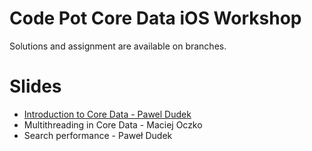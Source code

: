# Code Pot Core Data iOS Workshop

Solutions and assignment are available on branches.

# Slides

* [Introduction to Core Data - Pawel Dudek](https://github.com/paweldudek/core-data-workshop-ios/raw/master/Basics.pdf)
* Multithreading in Core Data - Maciej Oczko
* Search performance - Paweł Dudek

